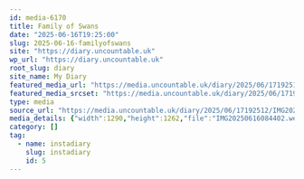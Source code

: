 ```yaml
---
id: media-6170
title: Family of Swans
date: "2025-06-16T19:25:00"
slug: 2025-06-16-familyofswans
site: "https://diary.uncountable.uk"
wp_url: "https://diary.uncountable.uk"
root_slug: diary
site_name: My Diary
featured_media_url: "https://media.uncountable.uk/diary/2025/06/17192512/IMG20250616084402.webp"
featured_media_srcset: "https://media.uncountable.uk/diary/2025/06/17192512/IMG20250616084402-300x293.webp 300w, https://media.uncountable.uk/diary/2025/06/17192512/IMG20250616084402-1024x1002.webp 1024w, https://media.uncountable.uk/diary/2025/06/17192512/IMG20250616084402-150x150.webp 150w, https://media.uncountable.uk/diary/2025/06/17192512/IMG20250616084402-640x626.webp 640w, https://media.uncountable.uk/diary/2025/06/17192512/IMG20250616084402.webp 1290w"
type: media
source_url: "https://media.uncountable.uk/diary/2025/06/17192512/IMG20250616084402.webp"
media_details: {"width":1290,"height":1262,"file":"IMG20250616084402.webp","filesize":182772,"sizes":{"medium":{"file":"IMG20250616084402-300x293.webp","width":300,"height":293,"filesize":47244,"mime_type":"image/webp","source_url":"https://media.uncountable.uk/diary/2025/06/17192512/IMG20250616084402-300x293.webp"},"large":{"file":"IMG20250616084402-1024x1002.webp","width":1024,"height":1002,"filesize":226402,"mime_type":"image/webp","source_url":"https://media.uncountable.uk/diary/2025/06/17192512/IMG20250616084402-1024x1002.webp"},"thumbnail":{"file":"IMG20250616084402-150x150.webp","width":150,"height":150,"filesize":22952,"mime_type":"image/webp","source_url":"https://media.uncountable.uk/diary/2025/06/17192512/IMG20250616084402-150x150.webp"},"mobwidth":{"file":"IMG20250616084402-640x626.webp","width":640,"height":626,"filesize":131396,"mime_type":"image/webp","source_url":"https://media.uncountable.uk/diary/2025/06/17192512/IMG20250616084402-640x626.webp"},"full":{"file":"IMG20250616084402.webp","width":1290,"height":1262,"mime_type":"image/webp","source_url":"https://media.uncountable.uk/diary/2025/06/17192512/IMG20250616084402.webp"}},"image_meta":{"aperture":"0","credit":"","camera":"","caption":"","created_timestamp":"0","copyright":"","focal_length":"0","iso":"0","shutter_speed":"0","title":"","orientation":"0","keywords":[]}}
category: []
tag:
  - name: instadiary
    slug: instadiary
    id: 5
---
```


